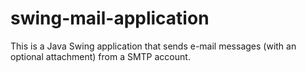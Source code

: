 # swing-mail-application
 This is a Java Swing application that sends e-mail messages (with an optional attachment) from a SMTP account.
